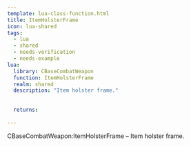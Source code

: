 ```yaml
---
template: lua-class-function.html
title: ItemHolsterFrame
icon: lua-shared
tags:
  - lua
  - shared
  - needs-verification
  - needs-example
lua:
  library: CBaseCombatWeapon
  function: ItemHolsterFrame
  realm: shared
  description: "Item holster frame."
  
  
  returns:
    
---
```


<div class="lua__search__keywords">
CBaseCombatWeapon:ItemHolsterFrame &#x2013; Item holster frame.
</div>
